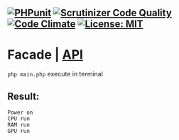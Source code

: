 [![PHPunit](https://github.com/Jagepard/PhpDesignPatterns-Facade/actions/workflows/php.yml/badge.svg)](https://github.com/Jagepard/PhpDesignPatterns-Facade/actions/workflows/php.yml)
[![Scrutinizer Code Quality](https://scrutinizer-ci.com/g/Jagepard/PhpDesignPatterns-Facade/badges/quality-score.png?b=master)](https://scrutinizer-ci.com/g/Jagepard/PhpDesignPatterns-Facade/?branch=master)
[![Code Climate](https://codeclimate.com/github/Jagepard/PhpDesignPatterns-Facade/badges/gpa.svg)](https://codeclimate.com/github/Jagepard/PhpDesignPatterns-Facade)
[![License: MIT](https://img.shields.io/badge/license-MIT-498e7f.svg)](https://mit-license.org/)
-----

# Facade | [API](https://github.com/Jagepard/PhpDesignPatterns-Facade/blob/master/api.md "Documentation API")

```php main.php``` execute in terminal

## Result:
```
Power on
CPU run
RAM run
GPU run
```
